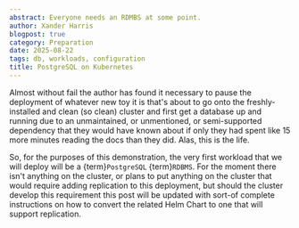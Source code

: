 ```yaml
---
abstract: Everyone needs an RDMBS at some point.
author: Xander Harris
blogpost: true
category: Preparation
date: 2025-08-22
tags: db, workloads, configuration
title: PostgreSQL on Kubernetes
---
```


Almost without fail the author has found it necessary to pause the
deployment of whatever new toy it is that's about to go onto the
freshly-installed and clean (so clean) cluster and first get
a database up and running due to an unmaintained, or unmentioned,
or semi-supported dependency that they would have known about if
only they had spent like 15 more minutes reading the docs than they
did. Alas, this is the life.

So, for the purposes of this demonstration, the very first workload
that we will deploy will be a {term}`PostgreSQL` {term}`RDBMS`. For the moment
there isn't anything on the cluster, or plans to put anything on the
cluster that would require adding replication to this deployment,
but should the cluster develop this requirement this post will
be updated with sort-of complete instructions on how to convert
the related Helm Chart to one that will support replication.
